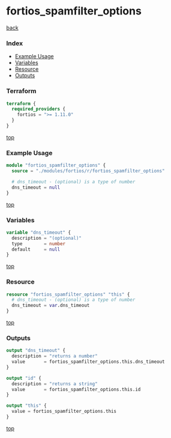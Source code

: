 # fortios_spamfilter_options

[back](../fortios.md)

### Index

- [Example Usage](#example-usage)
- [Variables](#variables)
- [Resource](#resource)
- [Outputs](#outputs)

### Terraform

```terraform
terraform {
  required_providers {
    fortios = ">= 1.11.0"
  }
}
```

[top](#index)

### Example Usage

```terraform
module "fortios_spamfilter_options" {
  source = "./modules/fortios/r/fortios_spamfilter_options"

  # dns_timeout - (optional) is a type of number
  dns_timeout = null
}
```

[top](#index)

### Variables

```terraform
variable "dns_timeout" {
  description = "(optional)"
  type        = number
  default     = null
}
```

[top](#index)

### Resource

```terraform
resource "fortios_spamfilter_options" "this" {
  # dns_timeout - (optional) is a type of number
  dns_timeout = var.dns_timeout
}
```

[top](#index)

### Outputs

```terraform
output "dns_timeout" {
  description = "returns a number"
  value       = fortios_spamfilter_options.this.dns_timeout
}

output "id" {
  description = "returns a string"
  value       = fortios_spamfilter_options.this.id
}

output "this" {
  value = fortios_spamfilter_options.this
}
```

[top](#index)